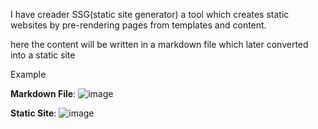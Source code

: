 I have creader SSG(static site generator) a tool which creates static websites by pre-rendering pages from templates and content.

here the content will be written in a markdown file which later converted into a static site

Example 

**Markdown File**:
![image](https://github.com/user-attachments/assets/97de70b9-de96-4d66-b679-c9b16d7f83d4)

**Static Site**:
![image](https://github.com/user-attachments/assets/db4ad8e1-a5c7-4ed9-9ba1-735438810613)

